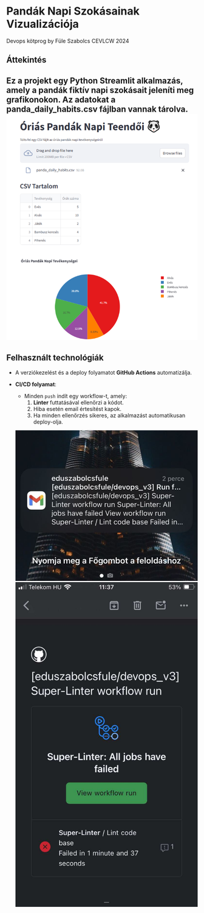 # Pandák Napi Szokásainak Vizualizációja
Devops kötprog by Füle Szabolcs CEVLCW 2024

## Áttekintés

Ez a projekt egy **Python Streamlit** alkalmazás, amely a pandák fiktív napi szokásait jeleníti meg grafikonokon. Az adatokat a **panda_daily_habits.csv** fájlban vannak tárolva.
![App](images/1.png)
---
## Felhasznált technológiák
- A verziókezelést és a deploy folyamatot **GitHub Actions** automatizálja.
- **CI/CD folyamat**:
  - Minden `push` indít egy workflow-t, amely:
    1. **Linter** futtatásával ellenőrzi a kódot.
    2. Hiba esetén email értesítést kapok.
    3. Ha minden ellenőrzés sikeres, az alkalmazást automatikusan deploy-olja.

  ![Error1](images/2.jpg)
  ![Error2](images/3.jpg)
